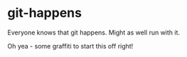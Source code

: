 git-happens
===========

Everyone knows that git happens. Might as well run with it.

Oh yea - some graffiti to start this off right!
